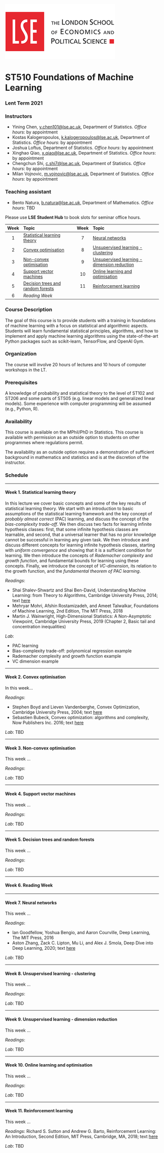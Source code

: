 ![LSE](images/lse-logo.jpg)
# ST510 Foundations of Machine Learning

### Lent Term 2021

### Instructors

* Yining Chen, [y.chen101@lse.ac.uk](mailto:Y.Chen101@lse.ac.uk), Department of Statistics. *Office hours*: by appointment
* Kostas Kalogeropoulos, [k.kalogeropoulos@lse.ac.uk](mailto:k.kalogeropoulos@lse.ac.uk), Department of Statistics.  *Office hours*: by appointment
* Joshua Loftus, Department of Statistics. *Office hours*: by appointment
* Xinghao Qiao, [x.qiao@lse.ac.uk](mailto:x.qiao@lse.ac.uk), Department of Statistics. *Office hours*: by appointment
* Chengchun Shi, [c.shi7@lse.ac.uk](mailto:c.shi7@lse.ac.uk), Department of Statistics.  *Office hours*: by appointment
* Milan Vojnovic, [m.vojnovic@lse.ac.uk](mailto:M.Vojnovic@lse.ac.uk), Department of Statistics.  *Office hours*: by appointment

### Teaching assistant

* Bento Natura, [b.natura@lse.ac.uk](mailto:b.natura@lse.ac.uk), Department of Mathematics. *Office hours*: TBD

Please use **LSE Student Hub** to book slots for seminar office hours.


| **Week** | **Topic**                            | **Week** | **Topic**      |
|:----------:|:--------------------------------------|:----:|:----|
| 1        | [Statistical learning theory](#week-1-statistical-learning-theory) | 7        | [Neural networks](#week-7-neural-networks)          |
| 2        | [Convex optimisation](#week-2-convex-optimisation)                  | 8        | [Unsupervised learning - clustering](#week-8-unsupervised-learning-clustering) |
| 3        | [Non-convex optimisation](#week-3-nonconvex-optimisation)    | 9        | [Unsupervised learning - dimension reduction](#week-9-unsupervised-learning-dimension-reduction)                   |
| 4        | [Support vector machines](#week-4-support-vector-machines)       | 10       | [Online learning and optimisation](#week-10-online-learning-and-optimisation)           |
| 5        | [Decision trees and random forests](#week-5-decision-trees-and-random-forests)                  |  11       | [Reinforcement learning](#week11-reinforcement-learning)           |
| 6        | _Reading Week_                       |



### Course Description

The goal of this course is to provide students with a training in foundations of machine learning with a focus on statistical and algorithmic aspects. Students will learn fundamental statistical principles, algorithms, and how to implement and apply machine learning algorithms using the state-of-the-art Python packages such as scikit-learn, TensorFlow, and OpenAI Gym.

### Organization

The course will involve 20 hours of lectures and 10 hours of computer workshops in the LT.

### Prerequisites

A knowledge of probability and statistical theory to the level of ST102 and ST206 and some parts of ST505 (e.g. linear models and generalized linear models). Some experience with computer programming will be assumed (e.g., Python, R).

### Availability

This course is available on the MPhil/PhD in Statistics. This course is available with permission as an outside option to students on other programmes where regulations permit.

The availability as an outside option requires a demonstration of sufficient background in mathematics and statistics and is at the discretion of the instructor.

### Schedule

------
#### Week 1. Statistical learning theory

In this lecture we cover basic concepts and some of the key results of statistical learning theory. We start with an introduction to basic assumptions of the statistical learning framework and the key concept of *probably almost correct* (PAC) learning, and discuss the concept of the *bias-complexity trade-off*. We then discuss two facts for learning infinite hypothesis classes: first, that some infinite hypothesis classes are learnable, and second, that a universal learner that has no prior knowledge cannot be successful in learning any given task. We then introduce and discuss different concepts for learning infinite hypothesis classes, starting with  *uniform convergence* and showing that it is a sufficient condition for learning. We then introduce the concepts of *Rademacher complexity* and *growth function*, and fundamental bounds for learning using these concepts. Finally, we introduce the concept of *VC-dimension*, its relation to the growth function, and the *fundamental theorem of PAC learning*. 

*Readings*:
* Shai Shalev-Shwartz and Shai Ben-David, Understanding Machine Learning: from Theory to Algorithms, Cambridge University Press, 2014; text [here](https://www.cs.huji.ac.il/~shais/UnderstandingMachineLearning/understanding-machine-learning-theory-algorithms.pdf)
* Mehryar Mohri, Afshin Rostamizadeh, and Ameet Talwalkar, Foundations of Machine Learning, 2nd Edition, The MIT Press, 2018
* Martin J. Wainwright, High-Dimensional Statistics: A Non-Asymptotic Viewpoint, Cambridge University Press, 2019 (Chapter 2, Basic tail and concentration inequalities)

*Lab*: 
* PAC learning
* Bias-complexity trade-off: polynomical regression example
* Rademacher complexity and growth function example
* VC dimension example

------
#### Week 2. Convex optimisation

In this week...

*Readings*:
* Stephen Boyd and Lieven Vandenberghe, Convex Optimization, Cambridge University Press, 2004; text [here](http://web.stanford.edu/~boyd/cvxbook)
* Sebastien Bubeck, Convex optimization: algorithms and complexity, Now Publishers Inc. 2016; text [here](http://sbubeck.com/Bubeck15.pdf)

*Lab*: TBD

------

#### Week 3. Non-convex optimisation

This week ...

*Readings*:

*Lab*: TBD

------
#### Week 4. Support vector machines

This week ...

*Readings*:

*Lab*: TBD

------

#### Week 5. Decision trees and random forests

This week ...

*Readings*:

*Lab*: TBD

------
#### Week 6. Reading Week


------
#### Week 7. Neural networks

This week ...

*Readings*: 
* Ian Goodfellow, Yoshua Bengio, and Aaron Courville, Deep Learning, The MIT Press, 2016
* Aston Zhang, Zack C. Lipton, Mu Li, and Alex J. Smola, Deep Dive into Deep Learning, 2020; text [here](https://d2l.ai/)

*Lab*: TBD

------
#### Week 8. Unsupervised learning - clustering

This week ...

*Readings*:

*Lab*: TBD

------
#### Week 9. Unsupervised learning - dimension reduction

This week ...

*Readings*:

*Lab*: TBD

------
#### Week 10. Online learning and optimisation

This week ...

*Readings*:

*Lab*: TBD

------
#### Week 11. Reinforcement learning

This week ...

*Readings*: Richard S. Sutton and Andrew G. Barto, Reinforcement Learning: An Introduction, Second Edition, MIT Press, Cambridge, MA, 2018; text [here](http://www.incompleteideas.net/book/the-book-2nd.html)

*Lab*: TBD
